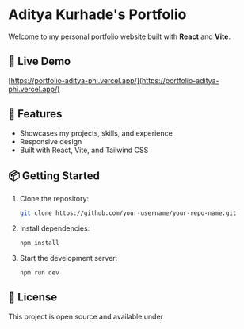 # Aditya Kurhade's Portfolio

Welcome to my personal portfolio website built with **React** and **Vite**.

## 🚀 Live Demo

[https://portfolio-aditya-phi.vercel.app/](https://portfolio-aditya-phi.vercel.app/)

## 📝 Features

- Showcases my projects, skills, and experience
- Responsive design
- Built with React, Vite, and Tailwind CSS

## 📦 Getting Started

1. Clone the repository:
   ```sh
   git clone https://github.com/your-username/your-repo-name.git
   ```
2. Install dependencies:
   ```sh
   npm install
   ```
3. Start the development server:
   ```sh
   npm run dev
   ```

## 📄 License

This project is open source and available under
